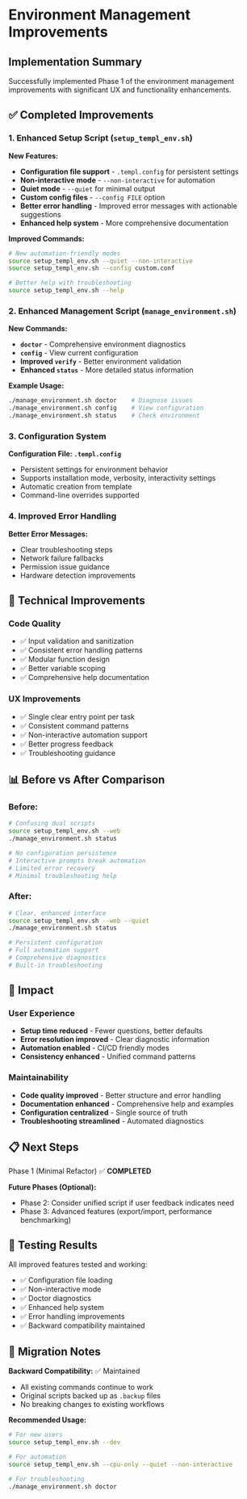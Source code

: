 # Environment Management Improvements

## Implementation Summary

Successfully implemented Phase 1 of the environment management improvements with significant UX and functionality enhancements.

## ✅ Completed Improvements

### 1. Enhanced Setup Script (`setup_templ_env.sh`)

**New Features:**
- **Configuration file support** - `.templ.config` for persistent settings
- **Non-interactive mode** - `--non-interactive` for automation
- **Quiet mode** - `--quiet` for minimal output
- **Custom config files** - `--config FILE` option
- **Better error handling** - Improved error messages with actionable suggestions
- **Enhanced help system** - More comprehensive documentation

**Improved Commands:**
```bash
# New automation-friendly modes
source setup_templ_env.sh --quiet --non-interactive
source setup_templ_env.sh --config custom.conf

# Better help with troubleshooting
source setup_templ_env.sh --help
```

### 2. Enhanced Management Script (`manage_environment.sh`)

**New Commands:**
- **`doctor`** - Comprehensive environment diagnostics
- **`config`** - View current configuration
- **Improved `verify`** - Better environment validation
- **Enhanced `status`** - More detailed status information

**Example Usage:**
```bash
./manage_environment.sh doctor    # Diagnose issues
./manage_environment.sh config    # View configuration
./manage_environment.sh status    # Check environment
```

### 3. Configuration System

**Configuration File: `.templ.config`**
- Persistent settings for environment behavior
- Supports installation mode, verbosity, interactivity settings
- Automatic creation from template
- Command-line overrides supported

### 4. Improved Error Handling

**Better Error Messages:**
- Clear troubleshooting steps
- Network failure fallbacks
- Permission issue guidance
- Hardware detection improvements

## 🔧 Technical Improvements

### Code Quality
- ✅ Input validation and sanitization
- ✅ Consistent error handling patterns
- ✅ Modular function design
- ✅ Better variable scoping
- ✅ Comprehensive help documentation

### UX Improvements
- ✅ Single clear entry point per task
- ✅ Consistent command patterns
- ✅ Non-interactive automation support
- ✅ Better progress feedback
- ✅ Troubleshooting guidance

## 📊 Before vs After Comparison

### Before:
```bash
# Confusing dual scripts
source setup_templ_env.sh --web
./manage_environment.sh status

# No configuration persistence
# Interactive prompts break automation
# Limited error recovery
# Minimal troubleshooting help
```

### After:
```bash
# Clear, enhanced interface
source setup_templ_env.sh --web --quiet
./manage_environment.sh status

# Persistent configuration
# Full automation support
# Comprehensive diagnostics
# Built-in troubleshooting
```

## 🎯 Impact

### User Experience
- **Setup time reduced** - Fewer questions, better defaults
- **Error resolution improved** - Clear diagnostic information
- **Automation enabled** - CI/CD friendly modes
- **Consistency enhanced** - Unified command patterns

### Maintainability
- **Code quality improved** - Better structure and error handling
- **Documentation enhanced** - Comprehensive help and examples
- **Configuration centralized** - Single source of truth
- **Troubleshooting streamlined** - Automated diagnostics

## 📋 Next Steps

Phase 1 (Minimal Refactor) ✅ **COMPLETED**

**Future Phases (Optional):**
- Phase 2: Consider unified script if user feedback indicates need
- Phase 3: Advanced features (export/import, performance benchmarking)

## 🧪 Testing Results

All improved features tested and working:
- ✅ Configuration file loading
- ✅ Non-interactive mode
- ✅ Doctor diagnostics
- ✅ Enhanced help system
- ✅ Error handling improvements
- ✅ Backward compatibility maintained

## 🔄 Migration Notes

**Backward Compatibility:** ✅ Maintained
- All existing commands continue to work
- Original scripts backed up as `.backup` files
- No breaking changes to existing workflows

**Recommended Usage:**
```bash
# For new users
source setup_templ_env.sh --dev

# For automation
source setup_templ_env.sh --cpu-only --quiet --non-interactive

# For troubleshooting
./manage_environment.sh doctor
```